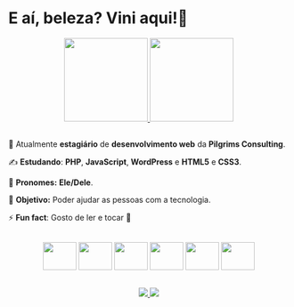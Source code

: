# E aí, beleza? Vini aqui!👋

<div align='center'>
    <a href="https://github.com/viniNascimento63?tab=repositories">
        <img height="150em" src="https://github-readme-stats.vercel.app/api?username=viniNascimento63&show_icons=true&theme=react&locale=pt-br"&hide=contribs,prs/>
    </a>
    <a href="https://github.com/viniNascimento63?tab=repositories">
        <img height="150em" src="https://github-readme-stats.vercel.app/api/top-langs/?username=viniNascimento63&layout=compact&theme=react&locale=pt-br"/>
    </a>
</div>

##

🧐 Atualmente **estagiário** de **desenvolvimento web** da **Pilgrims Consulting**.

✍️ **Estudando**: **PHP**, **JavaScript**, **WordPress** e **HTML5** e **CSS3**.

🎅 **Pronomes:** **Ele/Dele**.

🎯 **Objetivo:** Poder ajudar as pessoas com a tecnologia.

⚡ **Fun fact**: Gosto de ler e tocar 🎸

##

<div align='center'>
    <img src="https://cdn.jsdelivr.net/gh/devicons/devicon/icons/html5/html5-original.svg" height='50px' width='60px'/>   
    <img src="https://cdn.jsdelivr.net/gh/devicons/devicon/icons/css3/css3-original.svg" height='50px' width='60px'/>        
    <img src="https://cdn.jsdelivr.net/gh/devicons/devicon/icons/javascript/javascript-original.svg" height='50px' width='60px'/>              
    <img src="https://cdn.jsdelivr.net/gh/devicons/devicon/icons/java/java-original.svg" height='50px' width='60px'/>            
    <img src="https://cdn.jsdelivr.net/gh/devicons/devicon/icons/php/php-plain.svg" height='50px' width='60px'/>         
    <img src="https://cdn.jsdelivr.net/gh/devicons/devicon/icons/wordpress/wordpress-plain-wordmark.svg" height='50px' width='60px'/>
</div>

##

<div align='center'>
    <a href='https://www.linkedin.com/in/vin%C3%ADcius-nascimento-920040214/'>
        <img src='https://img.shields.io/badge/linkedin-%230077B5.svg?style=for-the-badge&logo=linkedin&logoColor=white'/>
    </a>
    <a href='mailto: jobsvn@outlook.com'>
        <img src='https://img.shields.io/badge/Microsoft_Outlook-0078D4?style=for-the-badge&logo=microsoft-outlook&logoColor=white'/>
    </a>
</div>
